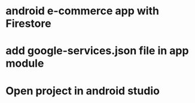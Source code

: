 # android e-commerce app with Firestore

# add google-services.json file in app module
# Open project in android studio 
